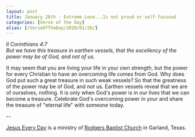 ```yaml
---
layout: post
title: January 26th - Extreme Love...Is not proud or self-focused
categories: [Verse of the Day]
alias: [/VerseOfTheDay/2010/01/26/]
---
```


_II Corinthians 4:7  
But we have this treasure in earthen vessels, that the excellency of
the power may be of God, and not of us._

It may seem that you are living your life in your own strength, but
the power for every Christian to have an overcoming life comes from
God. Why does God put such a great treasure in such weak vessels? So
that the greatness of the power may be of God, and not us. Earthen
vessels reveal that we are of ourselves, nothing. It is only when
God's power is in our lives that we can become a treasure. Celebrate
God's overcoming power in your and share the treasure of "eternal
life" with someone today.

 --

<a href=http://jesuseveryday.net>Jesus Every Day</a> is a ministry of <a href=http://rodgersbaptist.net>Rodgers Baptist Church</a> in Garland, Texas.
